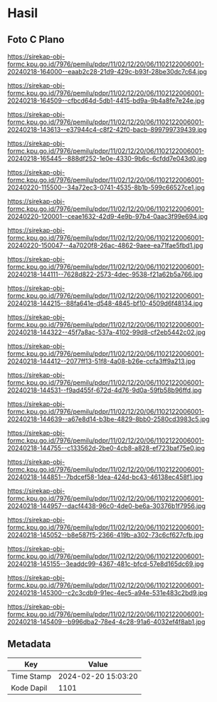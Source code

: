 # Hasil

## Foto C Plano

https://sirekap-obj-formc.kpu.go.id/7976/pemilu/pdpr/11/02/12/20/06/1102122006001-20240218-164000--eaab2c28-21d9-429c-b93f-28be30dc7c64.jpg

https://sirekap-obj-formc.kpu.go.id/7976/pemilu/pdpr/11/02/12/20/06/1102122006001-20240218-164509--cfbcd64d-5db1-4415-bd9a-9b4a8fe7e24e.jpg

https://sirekap-obj-formc.kpu.go.id/7976/pemilu/pdpr/11/02/12/20/06/1102122006001-20240218-143613--e37944c4-c8f2-42f0-bacb-899799739439.jpg

https://sirekap-obj-formc.kpu.go.id/7976/pemilu/pdpr/11/02/12/20/06/1102122006001-20240218-165445--888df252-1e0e-4330-9b6c-6cfdd7e043d0.jpg

https://sirekap-obj-formc.kpu.go.id/7976/pemilu/pdpr/11/02/12/20/06/1102122006001-20240220-115500--34a72ec3-0741-4535-8b1b-599c66527ce1.jpg

https://sirekap-obj-formc.kpu.go.id/7976/pemilu/pdpr/11/02/12/20/06/1102122006001-20240220-120001--ceae1632-42d9-4e9b-97b4-0aac3f99e694.jpg

https://sirekap-obj-formc.kpu.go.id/7976/pemilu/pdpr/11/02/12/20/06/1102122006001-20240220-150047--4a7020f8-26ac-4862-9aee-ea71fae5fbd1.jpg

https://sirekap-obj-formc.kpu.go.id/7976/pemilu/pdpr/11/02/12/20/06/1102122006001-20240218-144111--7628d822-2573-4dec-9538-f21a62b5a766.jpg

https://sirekap-obj-formc.kpu.go.id/7976/pemilu/pdpr/11/02/12/20/06/1102122006001-20240218-144215--88fa641e-d548-4845-bf10-4509d6f48134.jpg

https://sirekap-obj-formc.kpu.go.id/7976/pemilu/pdpr/11/02/12/20/06/1102122006001-20240218-144322--45f7a8ac-537a-4102-99d8-cf2eb5442c02.jpg

https://sirekap-obj-formc.kpu.go.id/7976/pemilu/pdpr/11/02/12/20/06/1102122006001-20240218-144412--2077ff13-51f8-4a08-b26e-ccfa3ff9a213.jpg

https://sirekap-obj-formc.kpu.go.id/7976/pemilu/pdpr/11/02/12/20/06/1102122006001-20240218-144531--f9ad455f-672d-4d76-9d0a-59fb58b96ffd.jpg

https://sirekap-obj-formc.kpu.go.id/7976/pemilu/pdpr/11/02/12/20/06/1102122006001-20240218-144639--a67e8d14-b3be-4829-8bb0-2580cd3983c5.jpg

https://sirekap-obj-formc.kpu.go.id/7976/pemilu/pdpr/11/02/12/20/06/1102122006001-20240218-144755--c133562d-2be0-4cb8-a828-ef723baf75e0.jpg

https://sirekap-obj-formc.kpu.go.id/7976/pemilu/pdpr/11/02/12/20/06/1102122006001-20240218-144851--7bdcef58-1dea-424d-bc43-46138ec458f1.jpg

https://sirekap-obj-formc.kpu.go.id/7976/pemilu/pdpr/11/02/12/20/06/1102122006001-20240218-144957--dacf4438-96c0-4de0-be6a-30376b1f7956.jpg

https://sirekap-obj-formc.kpu.go.id/7976/pemilu/pdpr/11/02/12/20/06/1102122006001-20240218-145052--b8e587f5-2366-419b-a302-73c6cf627cfb.jpg

https://sirekap-obj-formc.kpu.go.id/7976/pemilu/pdpr/11/02/12/20/06/1102122006001-20240218-145155--3eaddc99-4367-481c-bfcd-57e8d165dc69.jpg

https://sirekap-obj-formc.kpu.go.id/7976/pemilu/pdpr/11/02/12/20/06/1102122006001-20240218-145300--c2c3cdb9-91ec-4ec5-a94e-531e483c2bd9.jpg

https://sirekap-obj-formc.kpu.go.id/7976/pemilu/pdpr/11/02/12/20/06/1102122006001-20240218-145409--b996dba2-78e4-4c28-91a6-4032ef4f8ab1.jpg


## Metadata

| Key        | Value               |
| ---------- | ------------------- |
| Time Stamp | 2024-02-20 15:03:20 |
| Kode Dapil | 1101                |



